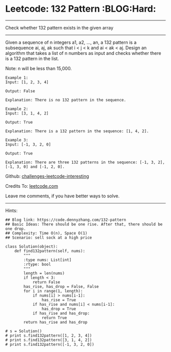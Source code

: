 # Leetcode: 132 Pattern     :BLOG:Hard:


---

Check whether 132 pattern exists in the given array  

---

Given a sequence of n integers a1, a2, &#x2026;, an, a 132 pattern is a subsequence ai, aj, ak such that i < j < k and ai < ak < aj. Design an algorithm that takes a list of n numbers as input and checks whether there is a 132 pattern in the list.  

Note: n will be less than 15,000.  

    Example 1:
    Input: [1, 2, 3, 4]
    
    Output: False
    
    Explanation: There is no 132 pattern in the sequence.

    Example 2:
    Input: [3, 1, 4, 2]
    
    Output: True
    
    Explanation: There is a 132 pattern in the sequence: [1, 4, 2].

    Example 3:
    Input: [-1, 3, 2, 0]
    
    Output: True
    
    Explanation: There are three 132 patterns in the sequence: [-1, 3, 2], [-1, 3, 0] and [-1, 2, 0].

Github: [challenges-leetcode-interesting](https://github.com/DennyZhang/challenges-leetcode-interesting/tree/master/132-pattern)  

Credits To: [leetcode.com](https://leetcode.com/problems/132-pattern/description/)  

Leave me comments, if you have better ways to solve.  

---

Hints:  

    ## Blog link: https://code.dennyzhang.com/132-pattern
    ## Basic Ideas: There should be one rise. After that, there should be one drop.
    ## Complexity: Time O(n), Space O(1)
    ## Scenario: sell sock at a high price

    class Solution(object):
        def find132pattern(self, nums):
            """
            :type nums: List[int]
            :rtype: bool
            """
            length = len(nums)
            if length < 3:
                return False
            has_rise, has_drop = False, False
            for i in range(1, length):
                if nums[i] > nums[i-1]:
                    has_rise = True
                if has_rise and nums[i] < nums[i-1]:
                    has_drop = True
                if has_rise and has_drop:
                    return True
            return has_rise and has_drop
    
    # s = Solution()
    # print s.find132pattern([1, 2, 3, 4])
    # print s.find132pattern([3, 1, 4, 2])
    # print s.find132pattern([-1, 3, 2, 0])